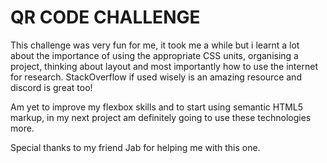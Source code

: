 # QR CODE CHALLENGE

This challenge was very fun for me, it took me a while but i learnt a lot about the importance of using the appropriate CSS units, organising a project, thinking about layout and most importantly how to use the internet for research. StackOverflow if used wisely is an amazing resource and discord is great too!

Am yet to improve my flexbox skills and to start using semantic HTML5 markup, in my next project am definitely going to use these technologies more.

Special thanks to my friend Jab for helping me with this one.
